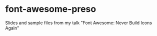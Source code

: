 # font-awesome-preso
Slides and sample files from my talk "Font Awesome: Never Build Icons Again"


